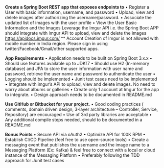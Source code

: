 **Create a Spring Boot REST app that exposes endpoints to**
• Register a User with basic information, username, and password
• Upload, view and delete images after authorizing the username/password.
• Associate the updated list of images with the user profile
• View the User Basic Information and the Images
Leverage the Imgur API i.e. the Spring Boot APP should integrate with Imgur API to upload, view and delete the images
https://apidocs.imgur.com/
** Account Creation of Imgur is not allowed with mobile number in India region. Please sign in using
twitter/Facebook/Gmail/other supported apps.

**App Requirements**
• Application needs to be built on Spring Boot 3.x.x
• Should use features available up to JDK17
• Should use H2 (In-memory database) and JPA to store the user information with user name and password,
retrieve the user name and password to authenticate the user
• Logging should be implemented
• Junit test cases need to be implemented
• Integrate with imgur’s API to upload, view and delete images. No need to worry about albums or galleries
• Create only 1 account at Imgur for the app to integrate.
• Design approach needs to be documented in README.md

**Use GitHub or Bitbucket for your project.**
• Good coding practices ( comments, domain driven design, 3-layer architecture – Controller, Service, Repository)
are encouraged
• Use of 3rd party libraries are acceptable
• Any additional compile steps needed, should to be documented in a README.md

**Bonus Points**
• Secure API via oAuth2
• Optimize API for 100K RPM
• Establish CI/CD Pipeline (feel free to use open-source tools)
• Create a messaging event that publishes the username and the image name to a Messaging Platform (Ex: Kafka)
& feel free to connect with a local or cloud instance of the Messaging Platform
• Preferably following the TDD approach for Junit test cases
